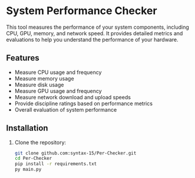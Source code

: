 # System Performance Checker

This tool measures the performance of your system components, including CPU, GPU, memory, and network speed. It provides detailed metrics and evaluations to help you understand the performance of your hardware.

## Features

- Measure CPU usage and frequency
- Measure memory usage
- Measure disk usage
- Measure GPU usage and frequency
- Measure network download and upload speeds
- Provide discipline ratings based on performance metrics
- Overall evaluation of system performance

## Installation

1. Clone the repository:
   ```bash
   git clone github.com:syntax-15/Per-Checker.git
   cd Per-Checker
   pip install -r requirements.txt
   py main.py
   ```
